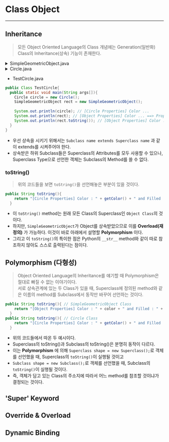 # Class Object
---
## Inheritance
>모든 Object Oriented Language의 Class 개념에는 Generation(일반화) Class의 Inheritance(상속) 기능이 존재한다.  
<details>
	<summary>SimpleGeometricObject.java</summary>
	<div markdown="1">
		
- SimpleGeometricObject.java
```java
import java.util.date;

public class SimpleGeometricObject extends Object{
  private String color = "White";
  private boolean filled;
  
  public SimpleGeometricObject() {}
  public SimpleGeometricObject(String color, boolean filled){
    this.color = color;
    this.filled = filled;
  }
  
  public String getColor(){
    return color;
  }
  public void setColor(String color){
    this.color = color;
  }
  public boolean isFilled(){
    return filled;
  }
  public void setFilled(boolean filled){
    this.filled = filled;
  }
  public String toString(){
    return "[Object Properties] Color : " + color + " and Filled : " + filled;
  }
}
```
  </div>
  </details>
  <details>
	<summary>Circle.java</summary>
	<div markdown="1">
		
- Circle.java
```java
public class Circle extends SimpleGeometricObject{
  private double radius;
  public Circle(){}
  public Circle(double radius){
    this.radius = radius;
  }
  
  public Circle(double radius, String color, boolean filled){
    this.radius = radius;
    setColor(color);
    setFilled(filled);
  }
  
  public String toString(){
    return "[Circle Properties] Color : " + getColor() + " and Filled : " + isFilled();
  }
}
```
  </div>
  </details>  

- TestCircle.java
```java
public Class TestCircle{
  public static void main(String args[]){
    Circle circle = new Circle();
    SimpleGeometricObject rect = new SimpleGeometricObject();
    
    System.out.println(circle); // [Circle Properties] Color ...
    System.out.println(rect); // [Object Properties] Color ... ==> Property of toString
    System.out.println(rect.toString()); // [Object Properties] Color ...
  }
}
```
- 우선 상속을 시키기 위해서는 ```Subclass name extends Superclass name``` 과 같이 extends를 시켜주어야 한다.
- 상속받은 하위 Subclass들은 Superclass의 Attributes를 모두 사용할 수 있으나, Superclass Type으로 선언한 객체는 Subclass의 Method를 쓸 수 없다.

### toString()
>위의 코드들을 보면 ```toString()```을 선언해놓은 부분이 있을 것이다.  
```java
public String toString(){
    return "[Circle Properties] Color : " + getColor() + " and Filled : " + isFilled();
  }
```
- 이 ```toString()``` method는 원래 모든 Class의 Superclass인 ```Object Class```의 것이다.
- 하지만, ```SimpleGeometricObject```가 Object를 상속받았으므로 이를 __Overload(재정의)__ 가 가능하다. 이것이 바로 아래에서 설명할 __Polymorphism__ 이다.
- 그리고 이 ```toString()```의 특이한 점은 Python의 ```__str__``` method와 같이 따로 참조하지 않아도 스스로 출력된다는 점이다.

## Polymorphism (다형성)
>Object Oriented Language의 Inheritance를 얘기할 때 Polymorphism은 절대로 빠질 수 없는 이야기이다.  
>서로 상속관계에 있는 두 Class가 있을 때, Superclass에 정의된 method와 같은 이름의 method를 Subclass에서 동작만 바꾸어 선언하는 것이다.  
```java
public String toString(){ // SimpleGeometricObject Class
    return "[Object Properties] Color : " + color + " and Filled : " + filled;
  }
public String toString(){ // Circle Class
    return "[Circle Properties] Color : " + getColor() + " and Filled : " + isFilled();
  }
```
- 위의 코드들에서 따온 두 예시이다.
- Superclass의 toString()과 Subclass의 toString()은 분명히 동작이 다르다.
- 이는 __Polymorphism__ 에 의해  ```Superclass shape = new Superclass();```로 객체를 선언했을 때, Superclass의 ```toString()```이 실행될 것이고
- ```Subclass shape = new Subclass();```로 객체를 선언했을 때, Subclass의 ```toString()```이 실행될 것이다.
- 즉, 객체가 담고 있는 Class의 주소지에 따라서 어느 method를 참조할 것이냐가 결정되는 것이다.

## 'Super' Keyword
## Override & Overload
## Dynamic Binding
